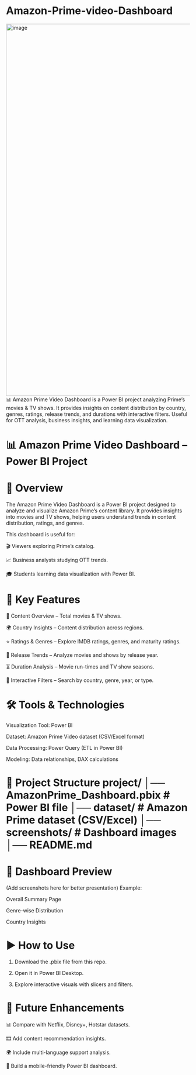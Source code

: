 # Amazon-Prime-video-Dashboard
<img width="1915" height="1018" alt="image" src="https://github.com/user-attachments/assets/61a9e08c-e684-43ce-abd2-f3aabd244921" />
📊 Amazon Prime Video Dashboard is a Power BI project analyzing Prime’s movies & TV shows. It provides insights on content distribution by country, genres, ratings, release trends, and durations with interactive filters. Useful for OTT analysis, business insights, and learning data visualization.

# 📊 Amazon Prime Video Dashboard – Power BI Project 
# 📖 Overview

The Amazon Prime Video Dashboard is a Power BI project designed to analyze and visualize Amazon Prime’s content library. It provides insights into movies and TV shows, helping users understand trends in content distribution, ratings, and genres.

This dashboard is useful for:

🎬 Viewers exploring Prime’s catalog.

📈 Business analysts studying OTT trends.

🎓 Students learning data visualization with Power BI.

# 🚀 Key Features

📂 Content Overview – Total movies & TV shows.

🌍 Country Insights – Content distribution across regions.

⭐ Ratings & Genres – Explore IMDB ratings, genres, and maturity ratings.

📅 Release Trends – Analyze movies and shows by release year.

⏳ Duration Analysis – Movie run-times and TV show seasons.

🔎 Interactive Filters – Search by country, genre, year, or type.

# 🛠️ Tools & Technologies

Visualization Tool: Power BI

Dataset: Amazon Prime Video dataset (CSV/Excel format)

Data Processing: Power Query (ETL in Power BI)

Modeling: Data relationships, DAX calculations

# 📂 Project Structure project/ │── AmazonPrime_Dashboard.pbix # Power BI file │── dataset/ # Amazon Prime dataset (CSV/Excel) │── screenshots/ # Dashboard images │── README.md

# 📸 Dashboard Preview

(Add screenshots here for better presentation) Example:

Overall Summary Page

Genre-wise Distribution

Country Insights

# ▶️ How to Use

1. Download the .pbix file from this repo.

2. Open it in Power BI Desktop.

3. Explore interactive visuals with slicers and filters.

# 🔮 Future Enhancements

📊 Compare with Netflix, Disney+, Hotstar datasets.

🎞️ Add content recommendation insights.

🌍 Include multi-language support analysis.

📱 Build a mobile-friendly Power BI dashboard.
